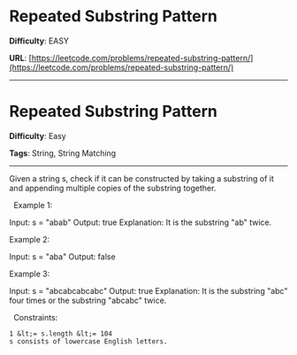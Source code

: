 # Repeated Substring Pattern

**Difficulty**: EASY

**URL**: [https://leetcode.com/problems/repeated-substring-pattern/](https://leetcode.com/problems/repeated-substring-pattern/)

---

# Repeated Substring Pattern

**Difficulty**: Easy

**Tags**: String, String Matching

---

Given a string s, check if it can be constructed by taking a substring of it and appending multiple copies of the substring together.

&nbsp;
Example 1:


Input: s = &quot;abab&quot;
Output: true
Explanation: It is the substring &quot;ab&quot; twice.


Example 2:


Input: s = &quot;aba&quot;
Output: false


Example 3:


Input: s = &quot;abcabcabcabc&quot;
Output: true
Explanation: It is the substring &quot;abc&quot; four times or the substring &quot;abcabc&quot; twice.


&nbsp;
Constraints:


	1 &lt;= s.length &lt;= 104
	s consists of lowercase English letters.



